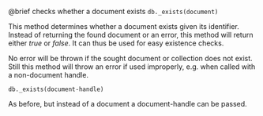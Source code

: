 

@brief checks whether a document exists
`db._exists(document)`

This method determines whether a document exists given its identifier.
Instead of returning the found document or an error, this method will
return either *true* or *false*. It can thus be used
for easy existence checks.

No error will be thrown if the sought document or collection does not
exist.
Still this method will throw an error if used improperly, e.g. when called
with a non-document handle.

`db._exists(document-handle)`

As before, but instead of a document a document-handle can be passed.

